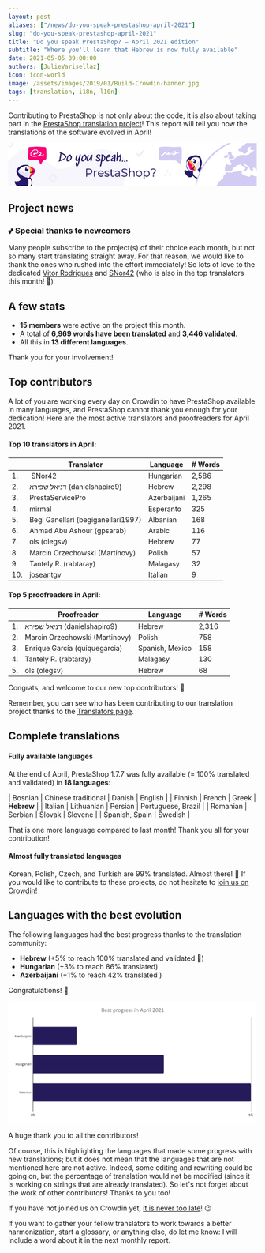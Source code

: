 ```yaml
---
layout: post
aliases: ["/news/do-you-speak-prestashop-april-2021"]
slug: "do-you-speak-prestashop-april-2021"
title: "Do you speak PrestaShop? – April 2021 edition"
subtitle: "Where you'll learn that Hebrew is now fully available"
date: 2021-05-05 09:00:00
authors: [JulieVarisellaz]
icon: icon-world
image: /assets/images/2019/01/Build-Crowdin-banner.jpg
tags: [translation, i18n, l10n]
---
```


Contributing to PrestaShop is not only about the code, it is also about taking part in the [PrestaShop translation project](https://crowdin.com/project/prestashop-official)! This report will tell you how the translations of the software evolved in April!

![Crowdin Monthly banner](/assets/images/2019/01/Build-Crowdin-banner.jpg)

## Project news

### :two_hearts: Special thanks to newcomers

Many people subscribe to the project(s) of their choice each month, but not so many start translating straight away. For that reason, we would like to thank the ones who rushed into the effort immediately! So lots of love to the dedicated [Vitor Rodrigues](https://crowdin.com/profile/mvitormrodrigues) and [SNor42](https://crowdin.com/profile/snor42) (who is also in the top translators this month! :tada:)

## A few stats
 
* **15 members** were active on the project this month.
* A total of **6,969 words have been translated** and **3,446 validated**.
* All this in **13 different languages**.
 
Thank you for your involvement!

## Top contributors
 
A lot of you are working every day on Crowdin to have PrestaShop available in many languages, and PrestaShop cannot thank you enough for your dedication! Here are the most active translators and proofreaders for April 2021.
 
#### Top 10 translators in April:
 
| |Translator | Language | # Words
|-|---------- | -------- | ----------------
| 1. |‫‬ SNor42 | Hungarian | 2,586
| 2. | ‫דניאל שפירא‬ (danielshapiro9) | Hebrew | 2,298
| 3. | PrestaServicePro | Azerbaijani | 1,265
| 4. | mirmal | Esperanto | 325
| 5. | Begi Ganellari (begiganellari1997) | Albanian | 168
| 6. | Ahmad Abu Ashour (gpsarab) | Arabic | 116
| 7. | ols (olegsv) | Hebrew | 77
| 8. | Marcin Orzechowski (Martinovy) | Polish | 57
| 9. | Tantely R. (rabtaray) | Malagasy | 32
| 10. | joseantgv | Italian | 9
 
#### Top 5 proofreaders in April:
 
| | Proofreader | Language | # Words
|-| ---------- | -------- | ----------------
| 1. | ‫דניאל שפירא‬ (danielshapiro9) | Hebrew | 2,316
| 2. | Marcin Orzechowski (Martinovy) | Polish | 758
| 3. | Enrique García (quiquegarcia) | Spanish, Mexico | 158
| 4. | Tantely R. (rabtaray) | Malagasy | 130
| 5. | ols (olegsv) | Hebrew | 68

Congrats, and welcome to our new top contributors! :clap:
 
Remember, you can see who has been contributing to our translation project thanks to the [Translators page](https://translators.prestashop.com/).
 
## Complete translations
 
#### Fully available languages
 
At the end of April, PrestaShop 1.7.7 was fully available (= 100% translated and validated) in **18 languages**: 
 
| Bosnian | Chinese traditional | Danish | English |
| Finnish | French | Greek | **Hebrew** | 
| Italian | Lithuanian | Persian | Portuguese, Brazil | 
| Romanian | Serbian | Slovak | Slovene | 
| Spanish, Spain | Swedish |

That is one more language compared to last month! Thank you all for your contribution! 

#### Almost fully translated languages 

Korean, Polish, Czech, and Turkish are 99% translated. Almost there! :muscle: 
If you would like to contribute to these projects, do not hesitate to [join us on Crowdin](https://crowdin.com/project/prestashop-official)!

## Languages with the best evolution

The following languages had the best progress thanks to the translation community:
 
* **Hebrew** (+5% to reach 100% translated and validated :tada:) 
* **Hungarian** (+3% to reach 86% translated)
* **Azerbaijani** (+1% to reach 42% translated )

Congratulations! :muscle:
 
![Best translation progress for April 2021](/assets/images/2021/05/build-crowdin-progress-april21.png)

A huge thank you to all the contributors!
 
Of course, this is highlighting the languages that made some progress with new translations; but it does not mean that the languages that are not mentioned here are not active. Indeed, some editing and rewriting could be going on, but the percentage of translation would not be modified (since it is working on strings that are already translated). So let's not forget about the work of other contributors! Thanks to you too!

If you have not joined us on Crowdin yet, [it is never too late](https://crowdin.com/project/prestashop-official)! :wink:
 
If you want to gather your fellow translators to work towards a better harmonization, start a glossary, or anything else, do let me know: I will include a word about it in the next monthly report.
